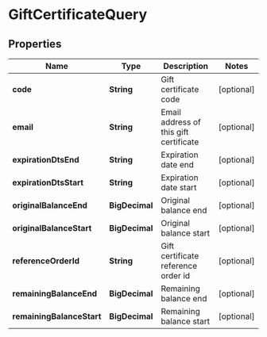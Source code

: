 

# GiftCertificateQuery


## Properties

| Name | Type | Description | Notes |
|------------ | ------------- | ------------- | -------------|
|**code** | **String** | Gift certificate code |  [optional] |
|**email** | **String** | Email address of this gift certificate |  [optional] |
|**expirationDtsEnd** | **String** | Expiration date end |  [optional] |
|**expirationDtsStart** | **String** | Expiration date start |  [optional] |
|**originalBalanceEnd** | **BigDecimal** | Original balance end |  [optional] |
|**originalBalanceStart** | **BigDecimal** | Original balance start |  [optional] |
|**referenceOrderId** | **String** | Gift certificate reference order id |  [optional] |
|**remainingBalanceEnd** | **BigDecimal** | Remaining balance end |  [optional] |
|**remainingBalanceStart** | **BigDecimal** | Remaining balance start |  [optional] |



